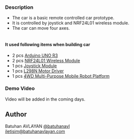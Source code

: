 

### Description 
* The car is a basic remote controlled car prototype. 
* It is controlled by joystick and  NRF24L01 wireless module.
* The car can move four axes. <br /> <br />

#### It used following items when building car <br />
* 2 pcs [Arduino UNO R3](http://www.robotistan.com/arama?B=Arama&Kid=T%C3%9CM+KATEGOR%C4%B0LERDE&q=arduino+uno)
* 2 pcs [NRF24L01 Wireless Module](http://www.robotistan.com/wireless-nrf24l01-24ghz-transceiver-modul-24ghz-alici-verici-modul-1)
* 1 pcs [Joystick Module](http://www.robotistan.com/2-eksenli-joystick-karti)
* 1 pcs [L298N Motor Driver](http://www.robotistan.com/l298n-voltaj-regulatorlu-cift-motor-surucu-karti)
* 1 pcs [4WD Multi-Purpose Mobile Robot Platform](http://www.robotistan.com/4wd-cok-amacli-mobil-robot-platformu-seffaf)

### Demo Video
Video will be added in the coming days.

## Author
Batuhan AVLAYAN [@batuhanavl](https://twitter.com/batuhanavl)<br />
iletisim@batuhanavlayan.com
